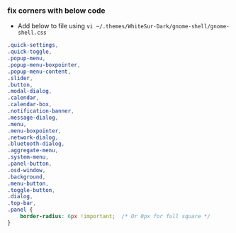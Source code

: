 ### fix corners with below code
- Add below to file using `vi ~/.themes/WhiteSur-Dark/gnome-shell/gnome-shell.css`

```css
.quick-settings,
.quick-toggle,
.popup-menu,
.popup-menu-boxpointer,
.popup-menu-content,
.slider,
.button,
.modal-dialog,
.calendar,
.calendar-box,
.notification-banner,
.message-dialog,
.menu,
.menu-boxpointer,
.network-dialog,
.bluetooth-dialog,
.aggregate-menu,
.system-menu,
.panel-button,
.osd-window,
.background,
.menu-button,
.toggle-button,
.dialog,
.top-bar,
.panel {
    border-radius: 6px !important;  /* Or 0px for full square */
}

```
